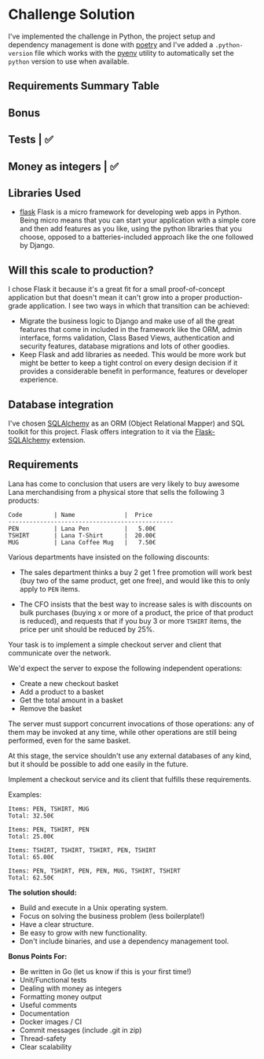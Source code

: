 # Challenge Solution

I've implemented the challenge in Python, the project setup and dependency management is done with [poetry](https://python-poetry.org/) and I've added a `.python-version` file which works with the [pyenv](https://github.com/pyenv/pyenv) utility to automatically set the `python` version to use when available.

## Requirements Summary Table

Bonus
-----------
Tests | ✅
--------------------
Money as integers | ✅
-----------------------

## Libraries Used

- [flask](https://flask.palletsprojects.com/en/1.1.x/) Flask is a micro framework for developing web apps in Python. Being micro means that you can start your application with a simple core and then add features as you like, using the python libraries that you choose, opposed to a batteries-included approach like the one followed by Django. 

## Will this scale to production?

I chose Flask it because it's a great fit for a small proof-of-concept application but that doesn't mean it can't grow into a proper production-grade application. I see two ways in which that transition can be achieved:

- Migrate the business logic to Django and make use of all the great features that come in included in the framework like the ORM, admin interface, forms validation, Class Based Views, authentication and security features, database migrations and lots of other goodies.
- Keep Flask and add libraries as needed. This would be more work but might be better to keep a tight control on every design decision if it provides a considerable benefit in performance, features or developer experience.

## Database integration

I've chosen [SQLAlchemy](https://www.sqlalchemy.org) as an ORM (Object Relational Mapper) and SQL toolkit for this project. Flask offers integration to it via the [Flask-SQLAlchemy](https://github.com/pallets/flask-sqlalchemy) extension.


## Requirements

Lana has come to conclusion that users are very likely to buy awesome Lana merchandising from a physical store that sells the following 3 products:

```
Code         | Name              |  Price
-----------------------------------------------
PEN          | Lana Pen          |   5.00€
TSHIRT       | Lana T-Shirt      |  20.00€
MUG          | Lana Coffee Mug   |   7.50€
```

Various departments have insisted on the following discounts:

 * The sales department thinks a buy 2 get 1 free promotion will work best (buy two of the same product, get one free), and would like this to only apply to `PEN` items.

 * The CFO insists that the best way to increase sales is with discounts on bulk purchases (buying x or more of a product, the price of that product is reduced), and requests that if you buy 3 or more `TSHIRT` items, the price per unit should be reduced by 25%.

Your task is to implement a simple checkout server and client that communicate over the network.

We'd expect the server to expose the following independent operations:

- Create a new checkout basket
- Add a product to a basket
- Get the total amount in a basket
- Remove the basket

The server must support concurrent invocations of those operations: any of them may be invoked at any time, while other operations are still being performed, even for the same basket.

At this stage, the service shouldn't use any external databases of any kind, but it should be possible to add one easily in the future.

Implement a checkout service and its client that fulfills these requirements.

Examples:

    Items: PEN, TSHIRT, MUG
    Total: 32.50€

    Items: PEN, TSHIRT, PEN
    Total: 25.00€

    Items: TSHIRT, TSHIRT, TSHIRT, PEN, TSHIRT
    Total: 65.00€

    Items: PEN, TSHIRT, PEN, PEN, MUG, TSHIRT, TSHIRT
    Total: 62.50€

**The solution should:**

- Build and execute in a Unix operating system.
- Focus on solving the business problem (less boilerplate!)
- Have a clear structure.
- Be easy to grow with new functionality.
- Don't include binaries, and use a dependency management tool.

**Bonus Points For:**

- Be written in Go (let us know if this is your first time!)
- Unit/Functional tests
- Dealing with money as integers
- Formatting money output
- Useful comments
- Documentation
- Docker images / CI
- Commit messages (include .git in zip)
- Thread-safety
- Clear scalability
